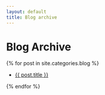 ```yaml
---
layout: default
title: Blog archive
---
```

<div class="page-content wc-container">
  <h1 class="tc">Blog Archive</h1>
  <!-- site.categories.blog or site.posts? -->
  {% for post in site.categories.blog %}
  <ul class="posts">
    <li>
      <a href="{{ post.url | prepend: site.baseurl }}" class="link black woggle">{{ post.title }}</a>
    </li>
  </ul>
  {% endfor %}
</div>